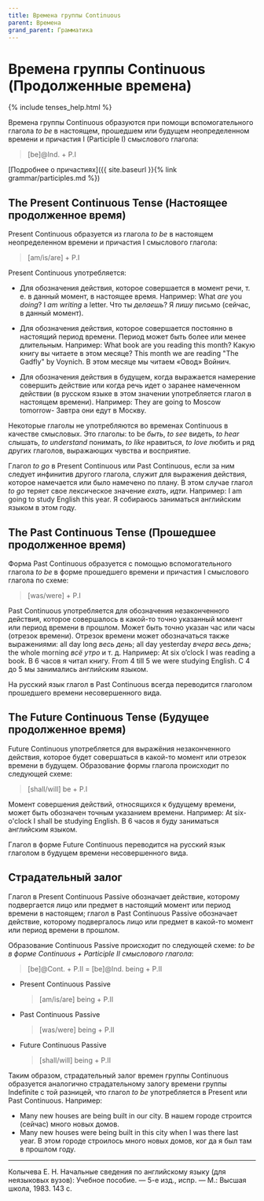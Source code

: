 ```yaml
---
title: Времена группы Continuous
parent: Времена
grand_parent: Грамматика
---
```


# Времена группы Continuous (Продолженные времена)

{% include tenses_help.html %}

Времена группы Continuous образуются при помощи вспомогательного
глагола *to be* в настоящем, прошедшем или будущем неопределенном
времени и причастия I (Participle I) смыслового глагола:

> [be]@Ind. + P.I

[Подробнее о причастиях]({{ site.baseurl }}{% link grammar/participles.md %})


## The Present Continuous Tense (Настоящее продолженное время)

Present Continuous образуется из глагола *to be* в настоящем
неопределенном времени и причастия I смыслового глагола:

> [am/is/are] + P.I

Present Continuous употребляется:

- Для обозначения действия, которое совершается в момент речи, т. е. в
  данный момент, в настоящее время. Например: What *are* you *doing*?
  I *am writing* a letter.  Что ты *делаешь*?  Я *пишу* письмо
  (сейчас, в данный момент).

- Для обозначения действия, которое совершается постоянно в настоящий
  период времени.  Период может быть более или менее
  длительным. Например: What book are you reading this month? Какую
  книгу вы читаете в этом месяце?  This month we are reading "The
  Gadfly" by Voynich.  В этом месяце мы читаем «Овод» Войнич.

- Для обозначения действия в будущем, когда выражается намерение
  совершить действие или когда речь идет о заранее намеченном действии
  (в русском языке в этом значении употребляется глагол в настоящем
  времени). Например: They are going to Moscow tomorrow- Завтра они
  едут в Москву.

Некоторые глаголы не употребляются во временах Continuous в качестве
смысловых.  Это глаголы: to be *быть*, *to see* видеть, *to hear*
слышать, *to understand* понимать, *to like* нравиться, *to love*
любить и ряд других глаголов, выражающих чувства и восприятие.

Глагол *to go* в Present Continuous или Past Continuous, если за ним
следует инфинитив другого глагола, служит для выражения действия,
которое намечается или было намечено по плану.  В этом случае глагол
*to go* теряет свое лексическое значение *ехать*, *идти*. Например: I
am going to study English this year.  Я собираюсь заниматься
английским языком в этом году.


## The Past Continuous Tense (Прошедшее продолженное время)

Форма Past Continuous образуется с помощью вспомогательного глагола
*to be* в форме прошедшего времени и причастия I смыслового глагола по
схеме:

> [was/were] + P.I

Past Continuous употребляется для обозначения незаконченного действия,
которое совершалось в какой-то точно указанный момент или период
времени в прошлом.  Может быть точно указан час или часы (отрезок
времени).  Отрезок времени может обозначаться также выражениями: all
day long *весь день*; all day yesterday *вчера весь день*; the whole
morning *всё утро* и т. д. Например: At six o’clock I was reading a
book.  В 6 часов я читал книгу.  From 4 till 5 we were studying
English.  С 4 до 5 мы занимались английским языком.

Ha русский язык глагол в Past Continuous всегда переводится глаголом
прошедшего времени несовершенного вида.


## The Future Continuous Tense (Будущее продолженное время)

Future Continuous употребляется для выражёния незаконченного действия,
которое будет совершаться в какой-то момент или отрезок времени в
будущем.  Образование формы глагола происходит по следующей схеме:

> [shall/will] be + P.I

Момент совершения действий, относящихся к будущему времени, может быть
обозначен точным указанием времени. Например: At six-o'clock I shall
be studying English.  В 6 часов я буду заниматься английским языком.

Глагол в форме Future Continuous переводится на русский язык глаголом
в будущем времени несовершенного вида.


## Страдательный залог

Глагол в Present Continuous Passive обозначает действие, которому
подвергается лицо или предмет в настоящий момент или период времени в
настоящем; глагол в Past Continuous Passive обозначает действие,
которому подвергалось лицо или предмет в какой-то момент или период
времени в прошлом.

Образование Continuous Passive происходит по следующей схеме: *to be в
форме Continuous + Participle II смыслового глагола*:

> [be]@Cont. + P.II = [be]@Ind. being + P.II

- Present Continuous Passive

  > [am/is/are] being + P.II

- Past Continuous Passive

  > [was/were] being + P.II
  
- Future Continuous Passive

  > [shall/will] being + P.II

Таким образом, страдательный залог времен группы Continuous образуется
аналогично страдательному залогу времени группы Indefinite с той
разницей, что глагол *to be* употребляется в Present или Past
Continuous.  Например:
- Many new houses are being built in our city. В нашем городе строится
  (сейчас) много новых домов.
- Many new houses were being built in this city when I was there last
  year. В этом городе строилось много новых домов, ког да я был там в
  прошлом году.


---

Колычева Е. Н.  Начальные сведения по английскому языку (для
неязыковых вузов): Учебное пособие. — 5-е изд., испр. — М.: Высшая
школа, 1983. 143 с.
